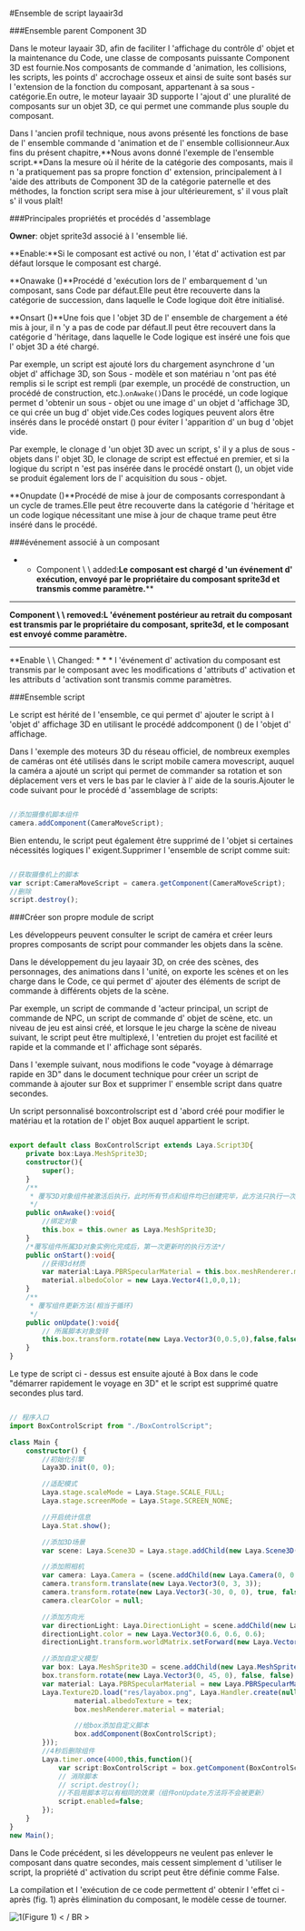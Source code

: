 #Ensemble de script layaair3d

###Ensemble parent Component 3D

Dans le moteur layaair 3D, afin de faciliter l 'affichage du contrôle d' objet et la maintenance du Code, une classe de composants puissante Component 3D est fournie.Nos composants de commande d 'animation, les collisions, les scripts, les points d' accrochage osseux et ainsi de suite sont basés sur l 'extension de la fonction du composant, appartenant à sa sous - catégorie.En outre, le moteur layaair 3D supporte l 'ajout d' une pluralité de composants sur un objet 3D, ce qui permet une commande plus souple du composant.

Dans l 'ancien profil technique, nous avons présenté les fonctions de base de l' ensemble commande d 'animation et de l' ensemble collisionneur.Aux fins du présent chapitre,**Nous avons donné l'exemple de l'ensemble script.**Dans la mesure où il hérite de la catégorie des composants, mais il n 'a pratiquement pas sa propre fonction d' extension, principalement à l 'aide des attributs de Component 3D de la catégorie paternelle et des méthodes, la fonction script sera mise à jour ultérieurement, s' il vous plaît s' il vous plaît!



###Principales propriétés et procédés d 'assemblage

**Owner**: objet sprite3d associé à l 'ensemble lié.

**Enable:**Si le composant est activé ou non, l 'état d' activation est par défaut lorsque le composant est chargé.

**Onawake ()**Procédé d 'exécution lors de l' embarquement d 'un composant, sans Code par défaut.Elle peut être recouverte dans la catégorie de succession, dans laquelle le Code logique doit être initialisé.

**Onsart ()**Une fois que l 'objet 3D de l' ensemble de chargement a été mis à jour, il n 'y a pas de code par défaut.Il peut être recouvert dans la catégorie d 'héritage, dans laquelle le Code logique est inséré une fois que l' objet 3D a été chargé.

Par exemple, un script est ajouté lors du chargement asynchrone d 'un objet d' affichage 3D, son Sous - modèle et son matériau n 'ont pas été remplis si le script est rempli (par exemple, un procédé de construction, un procédé de construction, etc.).`onAwake()`Dans le procédé, un code logique permet d 'obtenir un sous - objet ou une image d' un objet d 'affichage 3D, ce qui crée un bug d' objet vide.Ces codes logiques peuvent alors être insérés dans le procédé onstart () pour éviter l 'apparition d' un bug d 'objet vide.

Par exemple, le clonage d 'un objet 3D avec un script, s' il y a plus de sous - objets dans l' objet 3D, le clonage de script est effectué en premier, et si la logique du script n 'est pas insérée dans le procédé onstart (), un objet vide se produit également lors de l' acquisition du sous - objet.

**Onupdate ()**Procédé de mise à jour de composants correspondant à un cycle de trames.Elle peut être recouverte dans la catégorie d 'héritage et un code logique nécessitant une mise à jour de chaque trame peut être inséré dans le procédé.



###événement associé à un composant

* * Component \ \ added:**Le composant est chargé d 'un événement d' exécution, envoyé par le propriétaire du composant sprite3d et transmis comme paramètre.****
****
**Component \ \ removed:**L 'événement postérieur au retrait du composant est transmis par le propriétaire du composant, sprite3d, et le composant est envoyé comme paramètre.****
****
**Enable \ \ Changed: * * * l 'événement d' activation du composant est transmis par le composant avec les modifications d 'attributs d' activation et les attributs d 'activation sont transmis comme paramètres.



###Ensemble script

Le script est hérité de l 'ensemble, ce qui permet d' ajouter le script à l 'objet d' affichage 3D en utilisant le procédé addcomponent () de l 'objet d' affichage.

Dans l 'exemple des moteurs 3D du réseau officiel, de nombreux exemples de caméras ont été utilisés dans le script mobile camera movescript, auquel la caméra a ajouté un script qui permet de commander sa rotation et son déplacement vers et vers le bas par le clavier à l' aide de la souris.Ajouter le code suivant pour le procédé d 'assemblage de scripts:


```typescript

//添加摄像机脚本组件
camera.addComponent(CameraMoveScript);
```


Bien entendu, le script peut également être supprimé de l 'objet si certaines nécessités logiques l' exigent.Supprimer l 'ensemble de script comme suit:


```typescript

//获取摄像机上的脚本
var script:CameraMoveScript = camera.getComponent(CameraMoveScript);
//删除
script.destroy();
```




###Créer son propre module de script

Les développeurs peuvent consulter le script de caméra et créer leurs propres composants de script pour commander les objets dans la scène.

Dans le développement du jeu layaair 3D, on crée des scènes, des personnages, des animations dans l 'unité, on exporte les scènes et on les charge dans le Code, ce qui permet d' ajouter des éléments de script de commande à différents objets de la scène.

Par exemple, un script de commande d 'acteur principal, un script de commande de NPC, un script de commande d' objet de scène, etc. un niveau de jeu est ainsi créé, et lorsque le jeu charge la scène de niveau suivant, le script peut être multiplexé, l 'entretien du projet est facilité et rapide et la commande et l' affichage sont séparés.

Dans l 'exemple suivant, nous modifions le code "voyage à démarrage rapide en 3D" dans le document technique pour créer un script de commande à ajouter sur Box et supprimer l' ensemble script dans quatre secondes.

Un script personnalisé boxcontrolscript est d 'abord créé pour modifier le matériau et la rotation de l' objet Box auquel appartient le script.


```typescript

export default class BoxControlScript extends Laya.Script3D{
    private box:Laya.MeshSprite3D;
    constructor(){
        super();
    }
    /**
	 * 覆写3D对象组件被激活后执行，此时所有节点和组件均已创建完毕，此方法只执行一次
	 */
    public onAwake():void{
        //绑定对象
        this.box = this.owner as Laya.MeshSprite3D;
    }
    /*覆写组件所属3D对象实例化完成后，第一次更新时的执行方法*/
    public onStart():void{
        //获得3d材质
        var material:Laya.PBRSpecularMaterial = this.box.meshRenderer.material as Laya.PBRSpecularMaterial;
        material.albedoColor = new Laya.Vector4(1,0,0,1);
    }
    /**
     * 覆写组件更新方法(相当于循环)
     */
    public onUpdate():void{
        // 所属脚本对象旋转
        this.box.transform.rotate(new Laya.Vector3(0,0.5,0),false,false);
    }
}
```


Le type de script ci - dessus est ensuite ajouté à Box dans le code "démarrer rapidement le voyage en 3D" et le script est supprimé quatre secondes plus tard.


```typescript

// 程序入口
import BoxControlScript from "./BoxControlScript";

class Main {
    constructor() {
        //初始化引擎
        Laya3D.init(0, 0);

        //适配模式
        Laya.stage.scaleMode = Laya.Stage.SCALE_FULL;
        Laya.stage.screenMode = Laya.Stage.SCREEN_NONE;

        //开启统计信息
        Laya.Stat.show();

        //添加3D场景
        var scene: Laya.Scene3D = Laya.stage.addChild(new Laya.Scene3D()) as Laya.Scene3D;

        //添加照相机
        var camera: Laya.Camera = (scene.addChild(new Laya.Camera(0, 0.1, 100))) as Laya.Camera;
        camera.transform.translate(new Laya.Vector3(0, 3, 3));
        camera.transform.rotate(new Laya.Vector3(-30, 0, 0), true, false);
        camera.clearColor = null;

        //添加方向光
        var directionLight: Laya.DirectionLight = scene.addChild(new Laya.DirectionLight()) as Laya.DirectionLight;
        directionLight.color = new Laya.Vector3(0.6, 0.6, 0.6);
        directionLight.transform.worldMatrix.setForward(new Laya.Vector3(1, -1, 0));

        //添加自定义模型
        var box: Laya.MeshSprite3D = scene.addChild(new Laya.MeshSprite3D(new Laya.BoxMesh(1, 1, 1))) as Laya.MeshSprite3D;
        box.transform.rotate(new Laya.Vector3(0, 45, 0), false, false);
        var material: Laya.PBRSpecularMaterial = new Laya.PBRSpecularMaterial();
		Laya.Texture2D.load("res/layabox.png", Laya.Handler.create(null, function(tex:Laya.Texture2D) {
                material.albedoTexture = tex;
                box.meshRenderer.material = material;

                //给box添加自定义脚本
                box.addComponent(BoxControlScript);
        }));
        //4秒后删除组件
        Laya.timer.once(4000,this,function(){
            var script:BoxControlScript = box.getComponent(BoxControlScript);
            // 消除脚本
            // script.destroy();
            //不启用脚本可以有相同的效果（组件onUpdate方法将不会被更新）
            script.enabled=false;
        });
    }
}
new Main();
```


Dans le Code précédent, si les développeurs ne veulent pas enlever le composant dans quatre secondes, mais cessent simplement d 'utiliser le script, la propriété d' activation du script peut être définie comme False.

La compilation et l 'exécution de ce code permettent d' obtenir l 'effet ci - après (fig. 1) après élimination du composant, le modèle cesse de tourner.

![1](img/1.gif)(Figure 1) < / BR >

